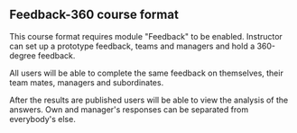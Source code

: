 Feedback-360 course format
--------------------------

This course format requires module "Feedback" to be enabled.
Instructor can set up a prototype feedback, teams and managers and hold a
360-degree feedback.

All users will be able to complete the same feedback on themselves, their
team mates, managers and subordinates.

After the results are published users will be able to view the analysis of the
answers. Own and manager's responses can be separated from everybody's else.